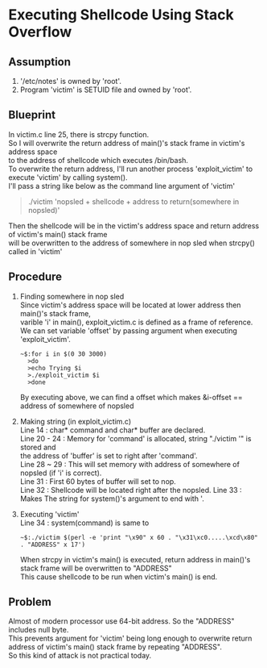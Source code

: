 # Executing Shellcode Using Stack Overflow

## Assumption  

1. '/etc/notes' is owned by 'root'.   
2. Program 'victim' is SETUID file and owned by 'root'.   

## Blueprint   
   
In victim.c line 25, there is strcpy function.   
So I will overwrite the return address of main()'s stack frame in victim's address space   
to the address of shellcode which executes /bin/bash.   
To overwrite the return address, I'll run another process 'exploit_victim' to execute 'victim' by calling system().    
I'll pass a string like below as the command line argument of 'victim'    

>./victim 'nopsled + shellcode + address to return(somewhere in nopsled)'    

Then the shellcode will be in the victim's address space and return address of victim's main() stack frame    
will be overwritten to the address of somewhere in nop sled when strcpy() called in 'victim'

## Procedure   

1. Finding somewhere in nop sled   
   Since victim's address space will be located at lower address then main()'s stack frame,    
   varible 'i' in main(), exploit_victim.c is defined as a frame of reference.   
   We can set variable 'offset' by passing argument when executing 'exploit_victim'.   
   ```
   ~$:for i in $(0 30 3000)
     >do
     >echo Trying $i
     >./exploit_victim $i
     >done
   ```
   By executing above, we can find a offset which makes &i-offset == address of somewhere of nopsled 
   
2. Making string (in exploit_victim.c)   
   Line 14 : char* command and char* buffer are declared.   
   Line 20 - 24 : Memory for 'command' is allocated, string "./victim '" is stored and    
   the address of 'buffer' is set to right after 'command'.   
   Line 28 ~ 29 : This will set memory with address of somewhere of nopsled (if 'i' is correct).   
   Line 31 : First 60 bytes of buffer will set to nop.   
   Line 32 : Shellcode will be located right after the nopsled.
   Line 33 : Makes The string for system()'s argument to end with '.

3. Executing 'victim'   
   Line 34 : system(command) is same to    
   ```
   ~$:./victim $(perl -e 'print "\x90" x 60 . "\x31\xc0.....\xcd\x80" . "ADDRESS" x 17')
   ```
   When strcpy in victim's main() is executed, return address in main()'s stack frame will be overwritten to "ADDRESS"   
   This cause shellcode to be run when victim's main() is end.
   
## Problem

Almost of modern processor use 64-bit address. So the "ADDRESS" includes null byte.   
This prevents argument for 'victim' being long enough to overwrite return address of victim's main() stack frame by repeating "ADDRESS".   
So this kind of attack is not practical today.
